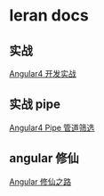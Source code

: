 # leran docs

## 实战

[Angular4 开发实战](http://ghmagical.com/article/page/id/6iaMdDWC8J9k)

## 实战 pipe

[Angular4 Pipe 管道筛选](http://ghmagical.com/article/page/id/omIoPb1AIBPu)

## angular 修仙

[Angular 修仙之路](https://segmentfault.com/a/1190000008754631)